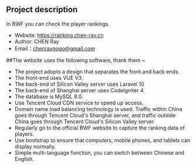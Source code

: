 ## Project description

In BWF you can check the player rankings.

* Website: <a href="https://ranking.chen-ray.cn">https://ranking.chen-ray.cn </a>
* Author: CHEN Ray 
* Email：chenraygogo@gmail.com

##The website uses the following software, thank them ~

* The project adopts a design that separates the front and back ends.
* The front-end uses VUE V3.
* The back-end of Silicon Valley server uses Laravel 10
* The back-end of Shanghai server uses CodeIgniter 4
* The database is MySQL 8.0.
* Use Tencent Cloud CDN service to speed up access.
* Domain name load balancing technology is used. Traffic within China goes through Tencent Cloud's Shanghai server, and traffic outside China goes through Tencent Cloud's Silicon Valley server.
* Regularly go to the official BWF website to capture the ranking data of players.
* Use bootstrap to ensure that computers, mobile phones, and tablets can display normally.
* Simple multi-language function, you can switch between Chinese and English.